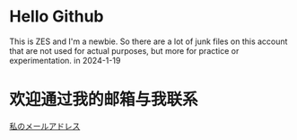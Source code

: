 
# Hello Github

This is ZES and I'm a newbie. So there are a lot of junk files on this account that are not used for actual purposes, but more for practice or experimentation. in 2024-1-19


# 欢迎通过我的邮箱与我联系
[私のメールアドレス](mailto:zes18642300628@qq.com)

<!---
Z-Es-0/Z-Es-0 is a ✨ special ✨ repository because its `README.md` (this file) appears on your GitHub profile.
You can click the Preview link to take a look at your changes.
--->
